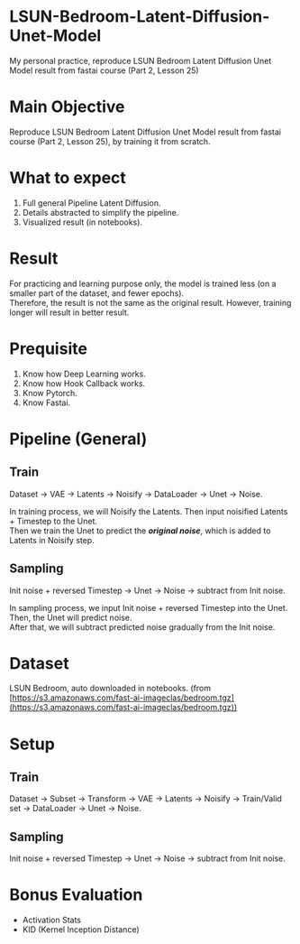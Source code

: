 # LSUN-Bedroom-Latent-Diffusion-Unet-Model
My personal practice, reproduce LSUN Bedroom Latent Diffusion Unet Model result from fastai course (Part 2, Lesson 25)

# Main Objective  
Reproduce LSUN Bedroom Latent Diffusion Unet Model result from fastai course (Part 2, Lesson 25), by training it from scratch.  

# What to expect  
1. Full general Pipeline Latent Diffusion.  
2. Details abstracted to simplify the pipeline.  
3. Visualized result (in notebooks).  

# Result
For practicing and learning purpose only, the model is trained less (on a smaller part of the dataset, and fewer epochs).  
Therefore, the result is not the same as the original result. However, training longer will result in better result.  

# Prequisite  
1. Know how Deep Learning works.  
2. Know how Hook Callback works.  
3. Know Pytorch.  
4. Know Fastai.  

# Pipeline (General)
## Train  
Dataset -> VAE -> Latents -> Noisify -> DataLoader -> Unet -> Noise.  

In training process, we will Noisify the Latents. 
Then input noisified Latents + Timestep to the Unet.  
Then we train the Unet to predict the ***original noise***, which is added to Latents in Noisify step.  

## Sampling  
Init noise + reversed Timestep -> Unet -> Noise -> subtract from Init noise.  

In sampling process, we input Init noise + reversed Timestep into the Unet.  
Then, the Unet will predict noise.  
After that, we will subtract predicted noise gradually from the Init noise.   

# Dataset  
LSUN Bedroom, auto downloaded in notebooks. (from [https://s3.amazonaws.com/fast-ai-imageclas/bedroom.tgz](https://s3.amazonaws.com/fast-ai-imageclas/bedroom.tgz))

# Setup  
## Train  
Dataset -> Subset -> Transform -> VAE -> Latents -> Noisify -> Train/Valid set -> DataLoader -> Unet -> Noise.   

## Sampling  
Init noise + reversed Timestep -> Unet -> Noise -> subtract from Init noise.  

# Bonus Evaluation  
- Activation Stats  
- KID (Kernel Inception Distance)  

